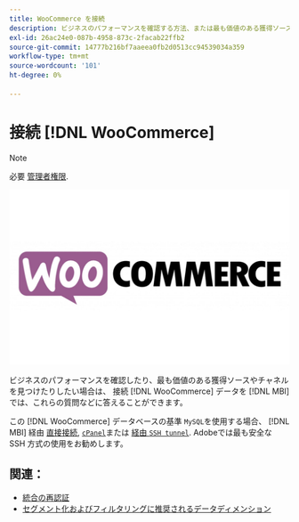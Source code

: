 ```yaml
---
title: WooCommerce を接続
description: ビジネスのパフォーマンスを確認する方法、または最も価値のある獲得ソースやチャネルを見つける方法を学びます。
exl-id: 26ac24e0-087b-4958-873c-2facab22ffb2
source-git-commit: 14777b216bf7aaeea0fb2d0513cc94539034a359
workflow-type: tm+mt
source-wordcount: '101'
ht-degree: 0%

---
```


# 接続 [!DNL WooCommerce]

>[!NOTE]
>
>必要 [管理者権限](../../../administrator/user-management/user-management.md).

![](../../../assets/WooCommerce-Logo.jpg)

ビジネスのパフォーマンスを確認したり、最も価値のある獲得ソースやチャネルを見つけたりしたい場合は、 接続 [!DNL WooCommerce] データを [!DNL MBI] では、これらの質問などに答えることができます。

この [!DNL WooCommerce] データベースの基準 `MySQL`を使用する場合、 [!DNL MBI] 経由 [直接接続](../integrations/mysql-via-a-direct-connection.md), [`cPanel`](../integrations/mysql-via-cpanel.md)または [経由 `SSH tunnel`](../integrations/mysql-via-ssh-tunnel.md). Adobeでは最も安全な SSH 方式の使用をお勧めします。

## 関連：

* [統合の再認証](https://experienceleague.adobe.com/docs/commerce-knowledge-base/kb/how-to/mbi-reauthenticating-integrations.html?lang=en)
* [セグメント化およびフィルタリングに推奨されるデータディメンション](../../../best-practices/segment-filter.md)
